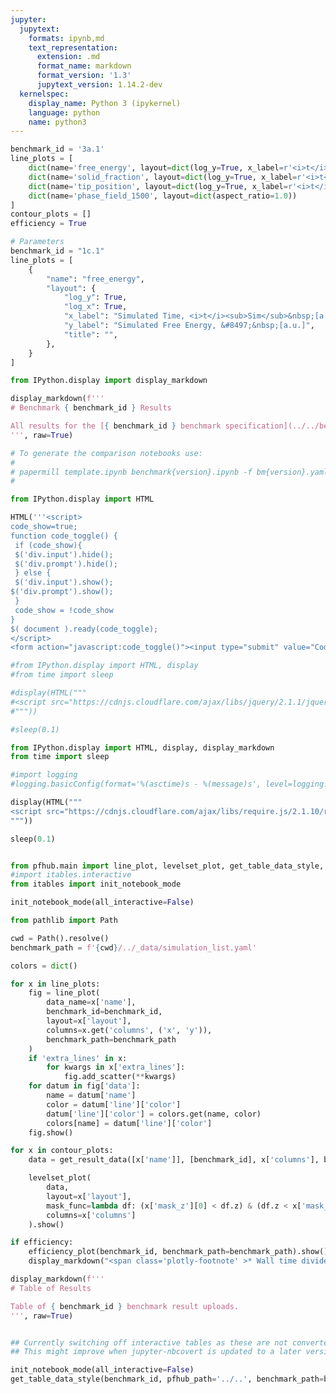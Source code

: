 ```yaml
---
jupyter:
  jupytext:
    formats: ipynb,md
    text_representation:
      extension: .md
      format_name: markdown
      format_version: '1.3'
      jupytext_version: 1.14.2-dev
  kernelspec:
    display_name: Python 3 (ipykernel)
    language: python
    name: python3
---
```


```python papermill={"duration": 0.040917, "end_time": "2023-08-04T15:24:14.448649", "exception": false, "start_time": "2023-08-04T15:24:14.407732", "status": "completed"} tags=["parameters"]
benchmark_id = '3a.1'
line_plots = [
    dict(name='free_energy', layout=dict(log_y=True, x_label=r'<i>t</i>', y_label=r'&#8497;', range_y=[1.8e6, 2.4e6], title="Free Energy v Time")),
    dict(name='solid_fraction', layout=dict(log_y=True, x_label=r'<i>t</i>')),
    dict(name='tip_position', layout=dict(log_y=True, x_label=r'<i>t</i>')),
    dict(name='phase_field_1500', layout=dict(aspect_ratio=1.0))
]
contour_plots = []
efficiency = True
```

```python papermill={"duration": 0.022464, "end_time": "2023-08-04T15:24:14.479452", "exception": false, "start_time": "2023-08-04T15:24:14.456988", "status": "completed"} tags=["injected-parameters"]
# Parameters
benchmark_id = "1c.1"
line_plots = [
    {
        "name": "free_energy",
        "layout": {
            "log_y": True,
            "log_x": True,
            "x_label": "Simulated Time, <i>t</i><sub>Sim</sub>&nbsp;[a.u.]",
            "y_label": "Simulated Free Energy, &#8497;&nbsp;[a.u.]",
            "title": "",
        },
    }
]

```

```python papermill={"duration": 0.012228, "end_time": "2023-08-04T15:24:14.496119", "exception": false, "start_time": "2023-08-04T15:24:14.483891", "status": "completed"} tags=[]
from IPython.display import display_markdown

display_markdown(f'''
# Benchmark { benchmark_id } Results

All results for the [{ benchmark_id } benchmark specification](../../benchmarks/benchmark{ benchmark_id }.ipynb/).
''', raw=True)
```

```python papermill={"duration": 0.007439, "end_time": "2023-08-04T15:24:14.506150", "exception": false, "start_time": "2023-08-04T15:24:14.498711", "status": "completed"} tags=[]
# To generate the comparison notebooks use:
#
# papermill template.ipynb benchmark{version}.ipynb -f bm{version}.yaml
#
```

```python papermill={"duration": 0.009895, "end_time": "2023-08-04T15:24:14.518069", "exception": false, "start_time": "2023-08-04T15:24:14.508174", "status": "completed"} tags=[]
from IPython.display import HTML

HTML('''<script>
code_show=true;
function code_toggle() {
 if (code_show){
 $('div.input').hide();
 $('div.prompt').hide();
 } else {
 $('div.input').show();
$('div.prompt').show();
 }
 code_show = !code_show
}
$( document ).ready(code_toggle);
</script>
<form action="javascript:code_toggle()"><input type="submit" value="Code Toggle"></form>''')
```

```python papermill={"duration": 0.590308, "end_time": "2023-08-04T15:24:15.110515", "exception": false, "start_time": "2023-08-04T15:24:14.520207", "status": "completed"} tags=[]
#from IPython.display import HTML, display
#from time import sleep

#display(HTML("""
#<script src="https://cdnjs.cloudflare.com/ajax/libs/jquery/2.1.1/jquery.min.js"></script>
#"""))

#sleep(0.1)

from IPython.display import HTML, display, display_markdown
from time import sleep

#import logging
#logging.basicConfig(format='%(asctime)s - %(message)s', level=logging.DEBUG)

display(HTML("""
<script src="https://cdnjs.cloudflare.com/ajax/libs/require.js/2.1.10/require.min.js"></script>
"""))

sleep(0.1)


from pfhub.main import line_plot, levelset_plot, get_table_data_style, plot_order_of_accuracy, get_result_data, efficiency_plot
#import itables.interactive
from itables import init_notebook_mode

init_notebook_mode(all_interactive=False)
```

```python papermill={"duration": 0.009481, "end_time": "2023-08-04T15:24:15.122356", "exception": false, "start_time": "2023-08-04T15:24:15.112875", "status": "completed"} tags=[]
from pathlib import Path

cwd = Path().resolve()
benchmark_path = f'{cwd}/../_data/simulation_list.yaml'
```

```python papermill={"duration": 5.536198, "end_time": "2023-08-04T15:24:20.660701", "exception": false, "start_time": "2023-08-04T15:24:15.124503", "status": "completed"} tags=[]
colors = dict()

for x in line_plots:
    fig = line_plot(
        data_name=x['name'],
        benchmark_id=benchmark_id,
        layout=x['layout'],
        columns=x.get('columns', ('x', 'y')),
        benchmark_path=benchmark_path
    )
    if 'extra_lines' in x:
        for kwargs in x['extra_lines']:
            fig.add_scatter(**kwargs)
    for datum in fig['data']:
        name = datum['name']
        color = datum['line']['color']
        datum['line']['color'] = colors.get(name, color)
        colors[name] = datum['line']['color']
    fig.show()
```

```python papermill={"duration": 0.132861, "end_time": "2023-08-04T15:24:20.940581", "exception": false, "start_time": "2023-08-04T15:24:20.807720", "status": "completed"} tags=[]
for x in contour_plots:
    data = get_result_data([x['name']], [benchmark_id], x['columns'], benchmark_path=benchmark_path)

    levelset_plot(
        data,
        layout=x['layout'],
        mask_func=lambda df: (x['mask_z'][0] < df.z) & (df.z < x['mask_z'][1]),
        columns=x['columns']
    ).show()
```

```python papermill={"duration": 1.791035, "end_time": "2023-08-04T15:24:22.850348", "exception": false, "start_time": "2023-08-04T15:24:21.059313", "status": "completed"} tags=[]
if efficiency:
    efficiency_plot(benchmark_id, benchmark_path=benchmark_path).show()
    display_markdown("<span class='plotly-footnote' >* Wall time divided by the total simulated time.</span>", raw=True)
```

```python papermill={"duration": 0.126833, "end_time": "2023-08-04T15:24:23.093602", "exception": false, "start_time": "2023-08-04T15:24:22.966769", "status": "completed"} tags=[]
display_markdown(f'''
# Table of Results

Table of { benchmark_id } benchmark result uploads.
''', raw=True)
```

```python papermill={"duration": 0.12379, "end_time": "2023-08-04T15:24:23.339102", "exception": false, "start_time": "2023-08-04T15:24:23.215312", "status": "completed"} tags=[]

```

```python papermill={"duration": 1.28154, "end_time": "2023-08-04T15:24:24.772509", "exception": false, "start_time": "2023-08-04T15:24:23.490969", "status": "completed"} tags=[]
## Currently switching off interactive tables as these are not converted to HTML properly.
## This might improve when jupyter-nbcovert is updated to a later version.

init_notebook_mode(all_interactive=False)
get_table_data_style(benchmark_id, pfhub_path='../..', benchmark_path=benchmark_path)
```

```python papermill={"duration": 0.136461, "end_time": "2023-08-04T15:24:25.051779", "exception": false, "start_time": "2023-08-04T15:24:24.915318", "status": "completed"} tags=[]

```
